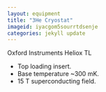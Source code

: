 ```yaml
---
layout: equipment
title: "3He Cryostat"
imageid: iyacgom5sourrtdsenje
categories: jekyll update
---
```


Oxford Instruments Heliox TL

- Top loading  insert. 
- Base temperature ~300 mK.
- 15 T superconducting field.

